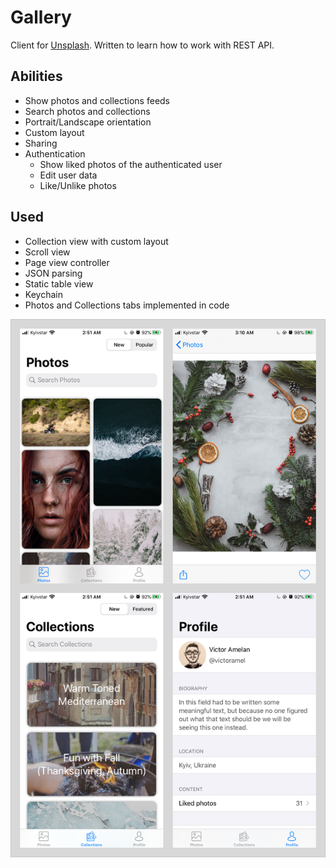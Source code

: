 # Gallery
Client for [Unsplash](https://unsplash.com). Written to learn how to work with REST API.

## Abilities

* Show photos and collections feeds
* Search photos and collections
* Portrait/Landscape orientation
* Custom layout
* Sharing
* Authentication
	* Show liked photos of the authenticated user
	* Edit user data
	* Like/Unlike photos


## Used

* Collection view with  custom layout
* Scroll view
* Page view controller
* JSON parsing
* Static table view
* Keychain
* Photos and Collections tabs implemented in code


![](screenshots.jpg)

